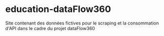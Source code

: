 # education-dataFlow360
Site contenant des données fictives pour le scraping et la consommation d'API dans le cadre du projet dataFlow360
